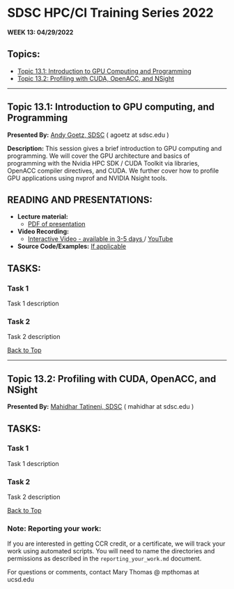 # SDSC HPC/CI Training Series 2022

**WEEK 13: 04/29/2022**

## Topics:<a name="top">
* [Topic 13.1: Introduction to GPU Computing and Programming](#topic1)
* [Topic 13.2: Profiling with CUDA, OpenACC, and NSight](#topic2)


________
## Topic 13.1: Introduction to GPU computing, and Programming<a name="topic1"></a>

**Presented By:** [Andy Goetz, SDSC](https://www.sdsc.edu/research/researcher_spotlight/goetz_andreas.html) ( agoetz  at  sdsc.edu )

**Description:** This session gives a brief introduction to GPU computing and programming. We will cover the GPU architecture and basics of programming with the Nvidia HPC SDK / CUDA Toolkit via libraries, OpenACC compiler directives, and CUDA. We further cover how to profile GPU applications using nvprof and NVIDIA Nsight tools.
  
## READING AND PRESENTATIONS:
* **Lecture material:** 
   * [PDF of presentation](HPC-training_GPU_intro.pdf)
* **Video Recording:** 
   * [Interactive Video  - available in 3-5 days ]() / [YouTube](https://youtu.be/AJFa6GB8DP0)
* **Source Code/Examples:** [If applicable]()

## TASKS:

### Task 1
Task 1 description 


### Task 2
Task 2 description 


[Back to Top](#top) 

  ________
## Topic 13.2:  Profiling with CUDA, OpenACC, and NSight  <a name="topic2"></a>

**Presented By:** [Mahidhar Tatineni, SDSC](https://www.sdsc.edu/research/researcher_spotlight/tatineni_mahidhar.html) ( mahidhar  at  sdsc.edu )

## TASKS:

### Task 1
Task 1 description 


### Task 2
Task 2 description 

  



[Back to Top](#top)
  
### Note: Reporting your work:
If you are interested in getting CCR credit, or a certificate, we will track your work using automated scripts.
You will need to name the directories and permissions as described in the ``reporting_your_work.md`` document.



For questions or comments, contact Mary Thomas @ mpthomas  at  ucsd.edu
